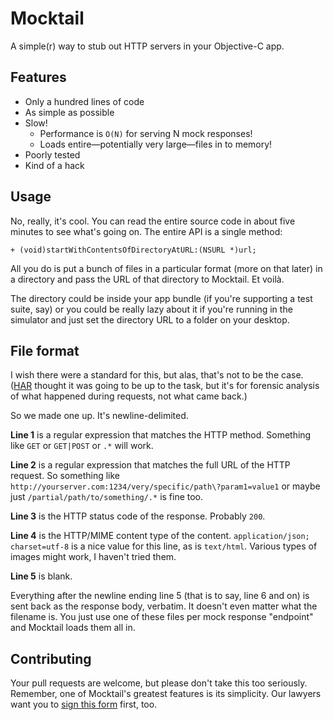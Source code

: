 # Mocktail

A simple(r) way to stub out HTTP servers in your Objective-C app.

## Features

- Only a hundred lines of code
- As simple as possible
- Slow!
	- Performance is `O(N)` for serving N mock responses!
	- Loads entire—potentially very large—files in to memory!
- Poorly tested
- Kind of a hack

## Usage

No, really, it's cool. You can read the entire source code in about five minutes to see what's going on. The entire API is a single method:

    + (void)startWithContentsOfDirectoryAtURL:(NSURL *)url;

All you do is put a bunch of files in a particular format (more on that later) in a directory and pass the URL of that directory to Mocktail. Et voilà.

The directory could be inside your app bundle (if you're supporting a test suite, say) or you could be really lazy about it if you're running in the simulator and just set the directory URL to a folder on your desktop.

## File format

I wish there were a standard for this, but alas, that's not to be the case. ([HAR](http://www.softwareishard.com/blog/har-12-spec/) thought it was going to be up to the task, but it's for forensic analysis of what happened during requests, not what came back.)

So we made one up. It's newline-delimited.

**Line 1** is a regular expression that matches the HTTP method. Something like `GET` or `GET|POST` or `.*` will work.

**Line 2** is a regular expression that matches the full URL of the HTTP request. So something like `http://yourserver.com:1234/very/specific/path\?param1=value1` or maybe just `/partial/path/to/something/.*` is fine too.

**Line 3** is the HTTP status code of the response. Probably `200`.

**Line 4** is the HTTP/MIME content type of the content. `application/json; charset=utf-8` is a nice value for this line, as is `text/html`. Various types of images might work, I haven't tried them.

**Line 5** is blank.

Everything after the newline ending line 5 (that is to say, line 6 and on) is sent back as the response body, verbatim. It doesn't even matter what the filename is. You just use one of these files per mock response "endpoint" and Mocktail loads them all in.

## Contributing

Your pull requests are welcome, but please don't take this too seriously. Remember, one of Mocktail's greatest features is its simplicity. Our lawyers want you to [sign this form](https://spreadsheets.google.com/spreadsheet/viewform?formkey=dDViT2xzUHAwRkI3X3k5Z0lQM091OGc6MQ&ndplr=1) first, too.